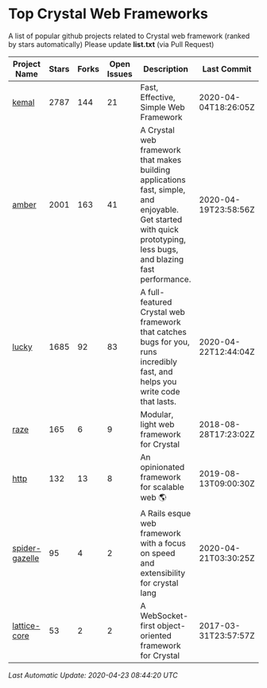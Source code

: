 # Top Crystal Web Frameworks

A list of popular github projects related to Crystal web framework (ranked by stars automatically)
Please update **list.txt** (via Pull Request)

| Project Name | Stars | Forks | Open Issues | Description | Last Commit |
| ------------ | ----- | ----- | ----------- | ----------- | ----------- |
| [kemal](https://github.com/kemalcr/kemal) |2787|144|21|Fast, Effective, Simple Web Framework|2020-04-04T18:26:05Z|
| [amber](https://github.com/amberframework/amber) |2001|163|41|A Crystal web framework that makes building applications fast, simple, and enjoyable. Get started with quick prototyping, less bugs, and blazing fast performance.|2020-04-19T23:58:56Z|
| [lucky](https://github.com/luckyframework/lucky) |1685|92|83|A full-featured Crystal web framework that catches bugs for you, runs incredibly fast, and helps you write code that lasts.|2020-04-22T12:44:04Z|
| [raze](https://github.com/samueleaton/raze) |165|6|9|Modular, light web framework for Crystal|2018-08-28T17:23:02Z|
| [http](https://github.com/onyxframework/http) |132|13|8|An opinionated framework for scalable web 🌎|2019-08-13T09:00:30Z|
| [spider-gazelle](https://github.com/spider-gazelle/spider-gazelle) |95|4|2|A Rails esque web framework with a focus on speed and extensibility for crystal lang|2020-04-21T03:30:25Z|
| [lattice-core](https://github.com/jasonl99/lattice-core) |53|2|2|A WebSocket-first object-oriented framework for Crystal|2017-03-31T23:57:57Z|

*Last Automatic Update: 2020-04-23 08:44:20 UTC*